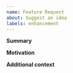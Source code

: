 ```yaml
---
name: Feature Request
about: Suggest an idea
labels: enhancement
---
```


**Summary**

**Motivation**

**Additional context**
